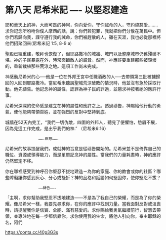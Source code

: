 # 第八天  尼希米記 —- 以堅忍建造
耶和華天上的神，大而可畏的神阿，你向愛你，守你誡命的人，守約施慈愛……..求你記念所吩咐你僕人摩西的話，說：你們若犯罪，我就把你們分散在萬民中。但你們若歸向我，謹守遵行我的誡命，你們被趕散的人，雖在天涯，我也必從那裡將他們招聚回來(尼希米記 1:5, 8-9 a)

聖殿已經重建，敬拜也恢復了，但耶路撒冷的城牆、城門以及整座城市仍舊殘破不堪。神的子民暴露在外，時常面臨敵人的威脅。然而，神應許要重建那些被毀壞的，重新栽植那些荒涼之地。這項工作尚未完成。

神感動尼希米的心──他是一位在外邦王宮中任職酒政的人──去帶領第三批被擄歸回的人回到耶路撒冷。當尼希米聽說聖城荒涼破敗的情況時，他並沒有急於採取行動。他先禱告。他記念神的屬性，認罪為神子民的罪過，並懇求神按著祂的應許行事。

尼希米深深的使命感是建立在神的屬性和應許之上。透過禱告，神賜給他行動的勇氣，使他能夠帶領百姓，並在強烈的反對中堅持到底。

城牆在52天內完工，“我們一切仇敵，四圍的外邦人，聽見了便懼怕，愁眉不展，因為見這工作完成，是出乎我們的神.” （尼希米6:16）

                   …….默想…….
尼希米的故事提醒我們，成就神的旨意是從禱告開始的。尼希米並不是倚靠自己的職位、資源或領導能力，而是單單記念神的屬性。當我們的力量耗盡時，神的應許仍然堅定不移。

你在哪裡感受到神呼召你堅忍不拔地建造－為你的家庭、你的教會或你的社區？哪些障礙讓你感到灰心、分心或挫折？神的品格和話語如何堅固你，使你堅忍不拔？

                   ……禱告…….
「主啊，求你幫助我堅忍不拔地建造——不是為了我自己的榮耀，而是為了你的榮耀。像尼希米一樣，我要先尋求你，在你的應許中找到力量。當我面對反對或沮喪時，請提醒我你是信實、全能、滿有慈愛的。求你賜給我勇氣繼續前行，智慧去帶領，並專注地在每一步都信靠你。求你使用我的生命，將他人引向你。奉主耶穌的名，阿們

https://conta.cc/40p3G3s